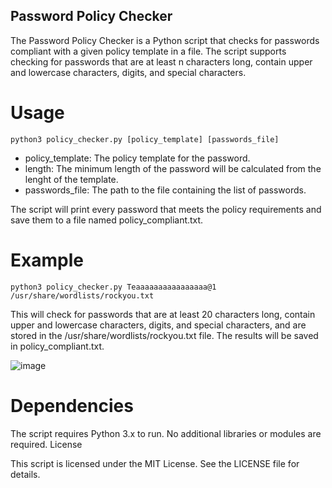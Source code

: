 ## Password Policy Checker

The Password Policy Checker is a Python script that checks for passwords compliant with a given policy template in a file. The script supports checking for passwords that are at least n characters long, contain upper and lowercase characters, digits, and special characters.

# Usage

``python3 policy_checker.py [policy_template] [passwords_file]``

- policy_template: The policy template for the password.
- length: The minimum length of the password will be calculated from the lenght of the template.
- passwords_file: The path to the file containing the list of passwords.

The script will print every password that meets the policy requirements and save them to a file named policy_compliant.txt.

# Example

    python3 policy_checker.py Teaaaaaaaaaaaaaaaa@1 /usr/share/wordlists/rockyou.txt

This will check for passwords that are at least 20 characters long, contain upper and lowercase characters, digits, and special characters, and are stored in the /usr/share/wordlists/rockyou.txt file. The results will be saved in policy_compliant.txt.

![image](https://github.com/user-attachments/assets/d67a4529-875e-4c65-a2b0-18140fdf49fa)

# Dependencies

The script requires Python 3.x to run. No additional libraries or modules are required.
License

This script is licensed under the MIT License. See the LICENSE file for details.
